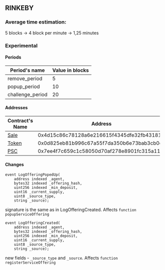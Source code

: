 ## RINKEBY

### Average time estimation:

5 blocks -> 4 block per minute -> 1,25 minutes

### Experimental

#### Periods

|Period's name|Value in blocks|
|-|-|
|remove_period|5|
|popup_period|10|
|challenge_period|20|

#### Addresses

|Contract's Name|Address|
|-|-|
|[Sale](https://rinkeby.etherscan.io/address/0x4d15c86c78128a6e216615f4345dfe32fb43181d)|0x4d15c86c78128a6e216615f4345dfe32fb43181d|
|[Token](https://rinkeby.etherscan.io/token/0x0d825eb81b996c67a55f7da350b6e73bab3cb0ec)|0x0d825eb81b996c67a55f7da350b6e73bab3cb0ec|
|[PSC](https://rinkeby.etherscan.io/address/0x7ee4f7c659c1c58050d70af278e8901fc315a11e)|0x7ee4f7c659c1c58050d70af278e8901fc315a11e|

#### Changes

```
event LogOfferingPopedUp(
    address indexed _agent,
    bytes32 indexed _offering_hash,
    uint256 indexed _min_deposit,
    uint16 _current_supply,
    uint8 _source_type,
    string _source);
```

signature is the same as in LogOfferingCreated. Affects ```function popupServiceOffering```


```
event LogOfferingCreated(
    address indexed _agent,
    bytes32 indexed _offering_hash,
    uint256 indexed _min_deposit,
    uint16 _current_supply,
    uint8 _source_type,
    string _source);
```
new fields - ```_source_type``` and ```_source```. Affects ```function registerServiceOffering```

